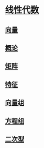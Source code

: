 <link rel='stylesheet' href='../../style/index.css'>
<script src='../../style/index.js'></script>

# [线性代数](../index.html)

## [向量](./Vector.html)

## [概论](./Introduction.html)

## [矩阵](./Matrix.html)

## [特征](./Eigen.html)

## [向量组](./Vectors.html)

## [方程组](./Equations.html)

## [二次型](./QuadraticForm.html)
